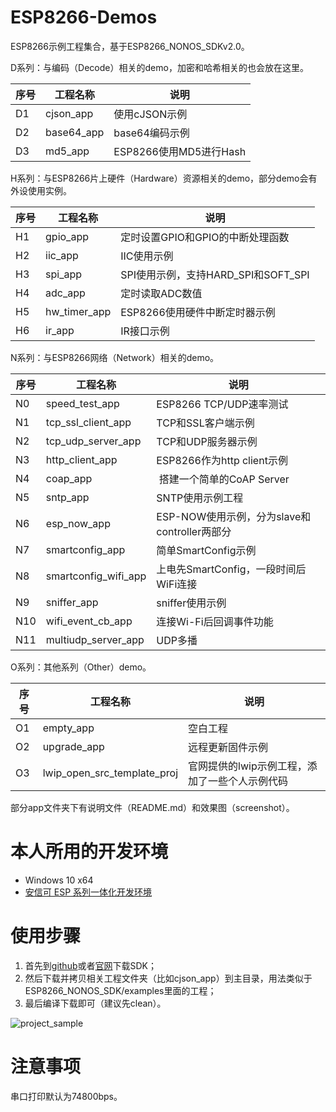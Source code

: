 # ESP8266-Demos

ESP8266示例工程集合，基于ESP8266_NONOS_SDKv2.0。

D系列：与编码（Decode）相关的demo，加密和哈希相关的也会放在这里。

| 序号 | 工程名称 | 说明 |
|---|---|---|
| D1 | cjson_app | 使用cJSON示例 |
| D2 | base64_app | base64编码示例 |
| D3 | md5_app | ESP8266使用MD5进行Hash |

H系列：与ESP8266片上硬件（Hardware）资源相关的demo，部分demo会有外设使用实例。

| 序号 | 工程名称 | 说明 |
|---|---|---|
| H1 | gpio_app | 定时设置GPIO和GPIO的中断处理函数 |
| H2 | iic_app | IIC使用示例 |
| H3 | spi_app | SPI使用示例，支持HARD_SPI和SOFT_SPI |
| H4 | adc_app| 定时读取ADC数值 |
| H5 | hw_timer_app | ESP8266使用硬件中断定时器示例 |
| H6 | ir_app | IR接口示例 |

N系列：与ESP8266网络（Network）相关的demo。

| 序号 | 工程名称 | 说明 |
|---|---|---|
| N0 | speed_test_app | ESP8266 TCP/UDP速率测试 |
| N1 | tcp_ssl_client_app | TCP和SSL客户端示例 |
| N2 | tcp_udp_server_app | TCP和UDP服务器示例 |
| N3 | http_client_app | ESP8266作为http client示例 |
| N4 | coap_app | 搭建一个简单的CoAP Server |
| N5 | sntp_app | SNTP使用示例工程 |
| N6 | esp_now_app | ESP-NOW使用示例，分为slave和controller两部分 |
| N7 | smartconfig_app | 简单SmartConfig示例 |
| N8 | smartconfig_wifi_app | 上电先SmartConfig，一段时间后WiFi连接 |
| N9 | sniffer_app | sniffer使用示例 |
| N10 | wifi_event_cb_app | 连接Wi-Fi后回调事件功能 |
| N11 | multiudp_server_app | UDP多播 |

O系列：其他系列（Other）demo。

| 序号 | 工程名称 | 说明 |
|---|---|---|
| O1 | empty_app | 空白工程 |
| O2 | upgrade_app |  远程更新固件示例 |
| O3 | lwip_open_src_template_proj | 官网提供的lwip示例工程，添加了一些个人示例代码 |


部分app文件夹下有说明文件（README.md）和效果图（screenshot）。



# 本人所用的开发环境

- Windows 10 x64
- [安信可 ESP 系列一体化开发环境](http://wiki.ai-thinker.com/ai_ide_install)



# 使用步骤

1. 首先到[github](https://github.com/espressif/ESP8266_NONOS_SDK)或者[官网](http://espressif.com/zh-hans/products/hardware/esp8266ex/resources)下载SDK；
2. 然后下载并拷贝相关工程文件夹（比如cjson_app）到主目录，用法类似于ESP8266_NONOS_SDK/examples里面的工程；
3. 最后编译下载即可（建议先clean）。

![project_sample](screenshot/project_sample.png)

# 注意事项

串口打印默认为74800bps。

